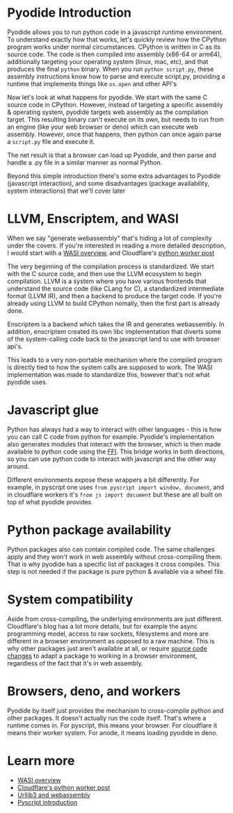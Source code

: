 # Pyodide Introduction

Pyodide allows you to run python code in a javascript runtime environment. To understand exactly how that works, let's quickly review how the CPython program works under normal circumstances. CPython is written in C as its source code. The code is then compiled into assembly (x86-64 or arm64), additionally targeting your operating system (linux, mac, etc), and that produces the final `python` binary. When you run `python script.py`, these assembly instructions know how to parse and execute script.py, providing a runtime that implements things like `os.open` and other API's

Now let's look at what happens for pyodide. We start with the same C source code in CPython. However, instead of targeting a specific assembly & operating system, pyodide targets web assembly as the compilation target. This resulting binary can't execute on its own, but needs to run from an engine (like your web browser or deno) which can execute web assembly. However, once that happens, then python can once again parse a `script.py` file and execute it.

The net result is that a browser can load up Pyodide, and then parse and handle a .py file in a similar manner as normal Python.

Beyond this simple introduction there's some extra advantages to Pyodide (javascript interaction), and some disadvantages (package availability, system interactions) that we'll cover later

# LLVM, Enscriptem, and WASI

When we say "generate webassembly" that's hiding a lot of complexity under the covers. If you're interested in reading a more detailed description, I would start with a [WASI overview](https://hacks.mozilla.org/2019/03/standardizing-wasi-a-webassembly-system-interface/), and Cloudflare's [python worker post](https://blog.cloudflare.com/python-workers/)

The very beginning of the compilation process is standardized. We start with the C source code, and then use the LLVM ecosystem to begin compilation. LLVM is a system where you have various frontends that understand the source code (like CLang for C), a standardized intermediate format (LLVM IR), and then a backend to produce the target code. If you're already using LLVM to build CPython nomally, then the first part is already done.

Enscriptem is a backend which takes the IR and generates webassembly. In addition, enscriptem created its own libc implementation that diverts some of the system-calling code back to the javascript land to use with browser api's.

This leads to a very non-portable mechanism where the compiled program is directly tied to how the system calls are supposed to work. The WASI implementation was made to standardize this, however that's not what pyodide uses.

# Javascript glue

Python has always had a way to interact with other languages - this is how you can call C code from python for example. Pyodide's implementation also generates modules that interact with the browser, which is then made available to python code using the [FFI](https://pyodide.org/en/stable/usage/api/python-api/ffi.html#module-pyodide.ffi). This bridge works in both directions, so you can use python code to interact with javascript and the other way around.

Different environments expose these wrappers a bit differently. For example, in pyscript one uses `from pyscript import window, document`, and in cloudflare workers it's `from js import document` but these are all built on top of what pyodide provides

# Python package availability

Python packages also can contain compiled code. The same challenges apply and they won't work in web assembly without cross-compiling them. That is why pyodide has a specific list of packages it cross compiles. This step is not needed if the package is pure python & available via a wheel file.

# System compatibility

Aside from cross-compiling, the underlying environments are just different. Cloudflare's blog has a lot more details, but for example the async programming model, access to raw sockets, filesystems and more are different in a browser environment as opposed to a raw machine. This is why other packages just aren't available at all, or require [source code changes](https://github.com/cloudflare/pyodide/blob/main/packages/httpx/httpx_patch.py) to adapt a package to working in a browser environment, regardless of the fact that it's in web assembly.

# Browsers, deno, and workers

Pyodide by itself just provides the mechanism to cross-compile python and other packages. It doesn't actually run the code itself. That's where a runtime comes in. For pyscript, this means your browser. For cloudflare it means their worker system. For anode, it means loading pyodide in deno.

# Learn more

- [WASI overview](https://hacks.mozilla.org/2019/03/standardizing-wasi-a-webassembly-system-interface/)
- [Cloudflare's python worker post](https://blog.cloudflare.com/python-workers/)
- [Urllib3 and webassembly](https://urllib3.readthedocs.io/en/stable/reference/contrib/emscripten.html)
- [Pyscript introduction](https://www.anaconda.com/blog/pyscript-python-in-the-browser)
